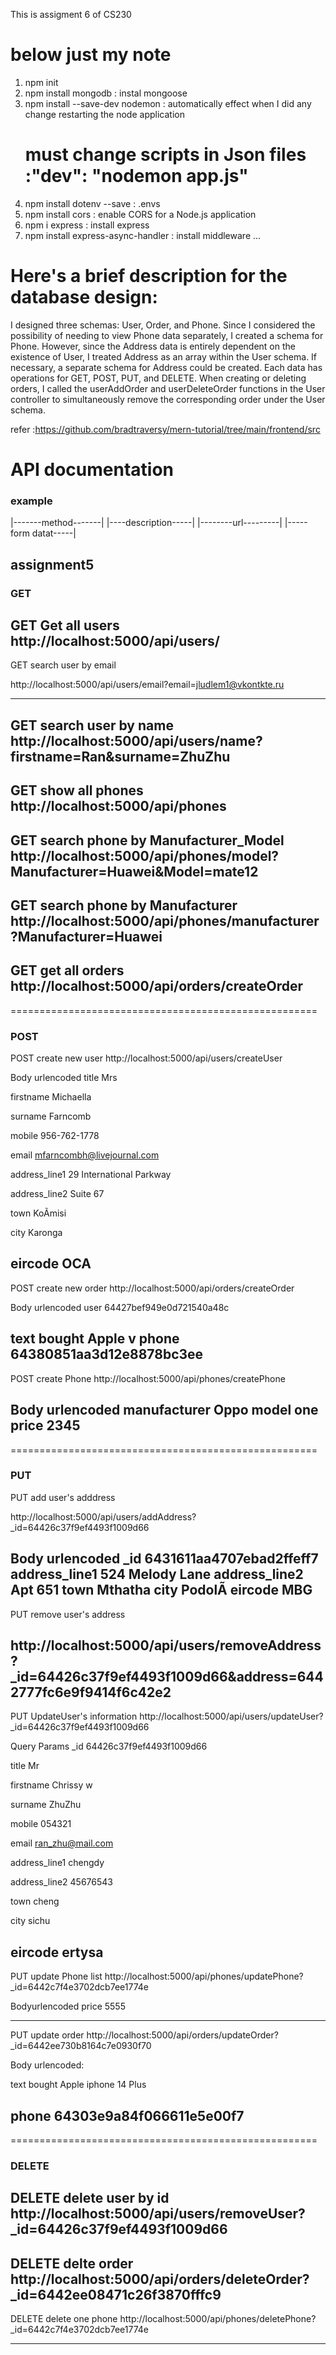 This is assigment 6 of CS230

# below just my note 
1. npm init
2. npm install mongodb                : instal mongoose
3. npm install --save-dev nodemon      : automatically effect when I did any change restarting the node application
   # must change scripts in Json files :"dev": "nodemon app.js"
4. npm install dotenv --save          : .envs
5. npm install cors                   : enable CORS for a Node.js application
6. npm i express                      : install express
7. npm install express-async-handler  : install middleware ...

# Here's a brief description for the database design:

I designed three schemas: User, Order, and Phone. Since I considered the possibility of needing to view Phone data separately, I created a schema for Phone. However, since the Address data is entirely dependent on the existence of User, I treated Address as an array within the User schema. If necessary, a separate schema for Address could be created. Each data has operations for GET, POST, PUT, and DELETE. When creating or deleting orders, I called the userAddOrder and userDeleteOrder functions in the User controller to simultaneously remove the corresponding order under the User schema.


refer :https://github.com/bradtraversy/mern-tutorial/tree/main/frontend/src



# API documentation

### example
|-------method-------|
|----description-----|
|--------url---------|
|-----form datat-----|

## assignment5

### GET

GET
Get all users
http://localhost:5000/api/users/
-----------------------------------------------------

GET
search user by email

http://localhost:5000/api/users/email?email=jludlem1@vkontkte.ru

-----------------------------------------------------

GET
search user by name
http://localhost:5000/api/users/name?firstname=Ran&surname=ZhuZhu
-----------------------------------------------------

GET
show all phones
http://localhost:5000/api/phones
-----------------------------------------------------

GET
search phone by Manufacturer_Model
http://localhost:5000/api/phones/model?Manufacturer=Huawei&Model=mate12
-----------------------------------------------------

GET
search phone by Manufacturer
http://localhost:5000/api/phones/manufacturer?Manufacturer=Huawei
-----------------------------------------------------

GET
get all orders
http://localhost:5000/api/orders/createOrder
-----------------------------------------------------

=====================================================

### POST

POST
create new user
http://localhost:5000/api/users/createUser

Body urlencoded
title  Mrs

firstname  Michaella

surname  Farncomb

mobile  956-762-1778

email  mfarncombh@livejournal.com

address_line1  29 International Parkway

address_line2  Suite 67

town  KoÃ­misi

city  Karonga

eircode  OCA
-----------------------------------------------------

POST
create new order
http://localhost:5000/api/orders/createOrder

Body urlencoded 
user  64427bef949e0d721540a48c

text  bought Apple v
phone  64380851aa3d12e8878bc3ee
-----------------------------------------------------

POST
create Phone
http://localhost:5000/api/phones/createPhone

Body urlencoded
manufacturer  Oppo
model  one
price  2345
-----------------------------------------------------

=====================================================

### PUT


PUT
add user's adddress

http://localhost:5000/api/users/addAddress?_id=64426c37f9ef4493f1009d66

Body urlencoded
_id  6431611aa4707ebad2ffeff7
address_line1  524 Melody Lane
address_line2  Apt 651
town  Mthatha
city  PodolÃ­
eircode  MBG
-----------------------------------------------------

PUT
remove user's address

http://localhost:5000/api/users/removeAddress?_id=64426c37f9ef4493f1009d66&address=6442777fc6e9f9414f6c42e2
-----------------------------------------------------

PUT
UpdateUser's information
http://localhost:5000/api/users/updateUser?_id=64426c37f9ef4493f1009d66

Query Params
_id  64426c37f9ef4493f1009d66

title  Mr

firstname  Chrissy w

surname  ZhuZhu

mobile  054321

email  ran_zhu@mail.com

address_line1  chengdy

address_line2  45676543

town  cheng

city  sichu

eircode  ertysa
-----------------------------------------------------

PUT
update Phone list
http://localhost:5000/api/phones/updatePhone?_id=6442c7f4e3702dcb7ee1774e

Bodyurlencoded
price  5555

-----------------------------------------------------

PUT update order
http://localhost:5000/api/orders/updateOrder?_id=6442ee730b8164c7e0930f70

Body urlencoded:

text  bought Apple iphone 14 Plus

phone  64303e9a84f066611e5e00f7
-----------------------------------------------------
=====================================================

### DELETE

DELETE
delete user by id
http://localhost:5000/api/users/removeUser?_id=64426c37f9ef4493f1009d66
-----------------------------------------------------

DELETE delte order
http://localhost:5000/api/orders/deleteOrder?_id=6442ee08471c26f3870fffc9
-----------------------------------------------------

DELETE
delete one phone
http://localhost:5000/api/phones/deletePhone?_id=6442c7f4e3702dcb7ee1774e

-----------------------------------------------------
